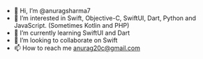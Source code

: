 - 👋 Hi, I’m @anuragsharma7
- 👀 I’m interested in Swift, Objective-C, SwiftUI, Dart, Python and JavaScript. (Sometimes Kotlin and PHP)
- 🌱 I’m currently learning SwiftUI and Dart
- 💞️ I’m looking to collaborate on Swift
- 📫 How to reach me anurag20c@gmail.com

<!---
anuragsharma7/anuragsharma7 is a ✨ special ✨ repository because its `README.md` (this file) appears on your GitHub profile.
You can click the Preview link to take a look at your changes.
--->
